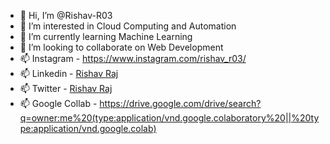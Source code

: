 - 👋 Hi, I’m @Rishav-R03
- 👀 I’m interested in Cloud Computing and Automation
- 🌱 I’m currently learning Machine Learning
- 💞️ I’m looking to collaborate on Web Development
- 📫 Instagram - https://www.instagram.com/rishav_r03/
- 📫 Linkedin - [Rishav Raj](https://www.linkedin.com/in/rishav-raj-15b077249/)
- 📫 Twitter - [Rishav Raj](https://twitter.com/RishavR39532110)
- 📫 Google Collab - https://drive.google.com/drive/search?q=owner:me%20(type:application/vnd.google.colaboratory%20||%20type:application/vnd.google.colab)
<!---
Rishav-R03/Rishav-R03 is a ✨ special ✨ repository because its `README.md` (this file) appears on your GitHub profile.
You can click the Preview link to take a look at your changes.
--->
